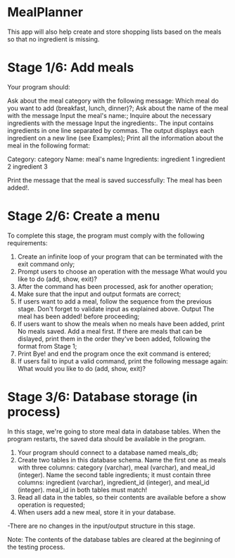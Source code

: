 # MealPlanner
This app will also help create and store shopping lists based on the meals so that no ingredient is missing.

# Stage 1/6: Add meals

Your program should:

Ask about the meal category with the following message: Which meal do you want to add (breakfast, lunch, dinner)?;
Ask about the name of the meal with the message Input the meal's name:;
Inquire about the necessary ingredients with the message Input the ingredients:. The input contains ingredients in one line separated by commas. The output displays each ingredient on a new line (see Examples);
Print all the information about the meal in the following format:

Category: category
Name: meal's name
Ingredients:
ingredient 1
ingredient 2
ingredient 3

Print the message that the meal is saved successfully: The meal has been added!.

# Stage 2/6: Create a menu 

To complete this stage, the program must comply with the following requirements:

1. Create an infinite loop of your program that can be terminated with the exit command only;
2. Prompt users to choose an operation with the message What would you like to do (add, show, exit)?
3. After the command has been processed, ask for another operation;
4. Make sure that the input and output formats are correct;
5. If users want to add a meal, follow the sequence from the previous stage. Don't forget to validate input as explained above. Output The meal has been added! before proceeding;
6. If users want to show the meals when no meals have been added, print No meals saved. Add a meal first. If there are meals that can be dislayed, print them in the order they've been added, following the format from Stage 1;
7. Print Bye! and end the program once the exit command is entered;
8. If users fail to input a valid command, print the following message again: What would you like to do (add, show, exit)?

# Stage 3/6: Database storage (in process)

In this stage, we're going to store meal data in database tables. When the program restarts, the saved data should be available in the program.
 
1. Your program should connect to a database named meals_db;
2. Create two tables in this database schema. Name the first one as meals with three columns: category (varchar), meal (varchar), and meal_id (integer). Name the second table ingredients; it must contain three columns: ingredient (varchar), ingredient_id (integer), and meal_id (integer). meal_id in both tables must match!
3. Read all data in the tables, so their contents are available before a show operation is requested;
4. When users add a new meal, store it in your database.

-There are no changes in the input/output structure in this stage.

Note: The contents of the database tables are cleared at the beginning of the testing process.
